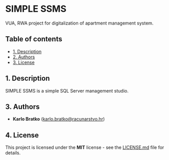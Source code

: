 # SIMPLE SSMS <!-- omit in toc -->

VUA, RWA project for digitalization of apartment management system.

## Table of contents <!-- omit in toc -->
- [1. Description](#1-description)
- [2. Authors](#3-authors)
- [3. License](#4-license)

## 1. Description

SIMPLE SSMS is a simple SQL Server management studio.

## 3. Authors

- **Karlo Bratko** (karlo.bratko@racunarstvo.hr)

## 4. License

This project is licensed under the **MIT** license - see the [LICENSE.md](/LICENSE.md) file for details.
